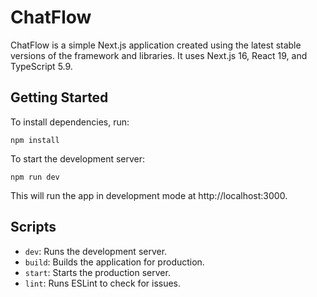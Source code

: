 # ChatFlow

ChatFlow is a simple Next.js application created using the latest stable versions of the framework and libraries. It uses Next.js 16, React 19, and TypeScript 5.9.

## Getting Started

To install dependencies, run:

```
npm install
```

To start the development server:

```
npm run dev
```

This will run the app in development mode at http://localhost:3000.

## Scripts

- `dev`: Runs the development server.
- `build`: Builds the application for production.
- `start`: Starts the production server.
- `lint`: Runs ESLint to check for issues.
